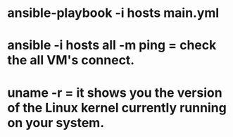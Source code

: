 # ansible-playbook  -i hosts main.yml

# ansible  -i hosts  all  -m ping = check the all VM's connect.
# uname  -r = it shows you the version of the Linux kernel currently running on your system.
